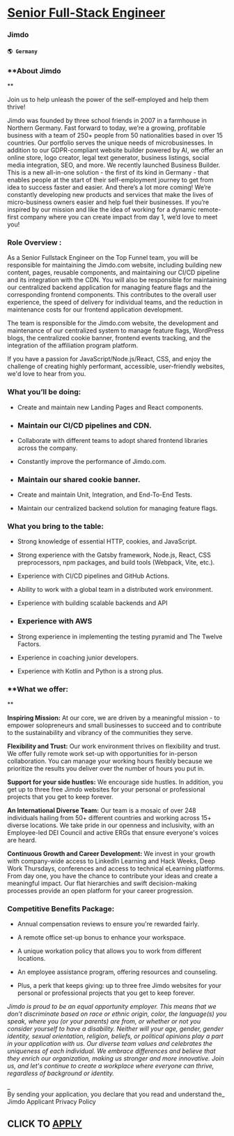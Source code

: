 # [Senior Full-Stack Engineer](https://www.remotewlb.com/apply/senior-full-stack-engineer-66317)  
### Jimdo  
#### `🌎 Germany`  

### **About Jimdo  
**

Join us to help unleash the power of the self-employed and help them thrive!

Jimdo was founded by three school friends in 2007 in a farmhouse in Northern Germany. Fast forward to today, we’re a growing, profitable business with a team of 250+ people from 50 nationalities based in over 15 countries. Our portfolio serves the unique needs of microbusinesses. In addition to our GDPR-compliant website builder powered by AI, we offer an online store, logo creator, legal text generator, business listings, social media integration, SEO, and more. We recently launched Business Builder. This is a new all-in-one solution - the first of its kind in Germany - that enables people at the start of their self-employment journey to get from idea to success faster and easier. And there’s a lot more coming! We’re constantly developing new products and services that make the lives of micro-business owners easier and help fuel their businesses. If you’re inspired by our mission and like the idea of working for a dynamic remote-first company where you can create impact from day 1,
we’d love to meet you!

###  **Role Overview :**

As a Senior Fullstack Engineer on the Top Funnel team, you will be responsible for maintaining the Jimdo.com website, including building new content, pages, reusable components, and maintaining our CI/CD pipeline and its integration with the CDN. You will also be responsible for maintaining our centralized backend application for managing feature flags and the corresponding frontend components. This contributes to the overall user experience, the speed of delivery for individual teams, and the reduction in maintenance costs for our frontend application development.

The team is responsible for the Jimdo.com website, the development and maintenance of our centralized system to manage feature flags, WordPress blogs, the centralized cookie banner, frontend events tracking, and the integration of the affiliation program platform.

If you have a passion for JavaScript/Node.js/React, CSS, and enjoy the challenge of creating highly performant, accessible, user-friendly websites, we'd love to hear from you.

###  **What you’ll be doing:**

  * Create and maintain new Landing Pages and React components.

  * ### Maintain our CI/CD pipelines and CDN.

  * Collaborate with different teams to adopt shared frontend libraries across the company.

  * Constantly improve the performance of Jimdo.com.

  * ### Maintain our shared cookie banner.

  * Create and maintain Unit, Integration, and End-To-End Tests.

  * Maintain our centralized backend solution for managing feature flags.

### **What you bring to the table:**

  * Strong knowledge of essential HTTP, cookies, and JavaScript.

  * Strong experience with the Gatsby framework, Node.js, React, CSS preprocessors, npm packages, and build tools (Webpack, Vite, etc.).

  * Experience with CI/CD pipelines and GitHub Actions.

  * Ability to work with a global team in a distributed work environment.

  * Experience with building scalable backends and API

  * ### Experience with AWS

  * Strong experience in implementing the testing pyramid and The Twelve Factors.

  * Experience in coaching junior developers.

  * Experience with Kotlin and Python is a strong plus.

### **What we offer:  
**

 **Inspiring Mission:** At our core, we are driven by a meaningful mission - to empower solopreneurs and small businesses to succeed and to contribute to the sustainability and vibrancy of the communities they serve.

 **Flexibility and Trust:** Our work environment thrives on flexibility and trust. We offer fully remote work set-up with opportunities for in-person collaboration. You can manage your working hours flexibly because we prioritize the results you deliver over the number of hours you put in.

**Support for your side hustles:** We encourage side hustles. In addition, you get up to three free Jimdo websites for your personal or professional projects that you get to keep forever.

 **An International Diverse Team:** Our team is a mosaic of over 248 individuals hailing from 50+ different countries and working across 15+ diverse locations. We take pride in our openness and inclusivity, with an Employee-led DEI Council and active ERGs that ensure everyone's voices are heard.

 **Continuous Growth and Career Development:** We invest in your growth with company-wide access to LinkedIn Learning and Hack Weeks, Deep Work Thursdays, conferences and access to technical eLearning platforms. From day one, you have the chance to contribute your ideas and create a meaningful impact. Our flat hierarchies and swift decision-making processes provide an open platform for your career progression.

### Competitive Benefits Package:

  * Annual compensation reviews to ensure you're rewarded fairly.

  * A remote office set-up bonus to enhance your workspace.

  * A unique workation policy that allows you to work from different locations.

  * An employee assistance program, offering resources and counseling.

  * Plus, a perk that keeps giving: up to three free Jimdo websites for your personal or professional projects that you get to keep forever.

_Jimdo is proud to be an equal opportunity employer. This means that we don’t discriminate based on race or ethnic origin, color, the language(s) you speak, where you (or your parents) are from, or whether or not you consider yourself to have a disability. Neither will your age, gender, gender identity, sexual orientation, religion, beliefs, or political opinions play a part in your application with us. Our diverse team values and celebrates the uniqueness of each individual. We embrace differences and believe that they enrich our organization, making us stronger and more innovative. Join us, and let's continue to create a workplace where everyone can thrive, regardless of background or identity._

 _  
By sending your application, you declare that you read and understand the_ Jimdo Applicant Privacy Policy

  
## CLICK TO [APPLY](https://www.remotewlb.com/apply/senior-full-stack-engineer-66317)

